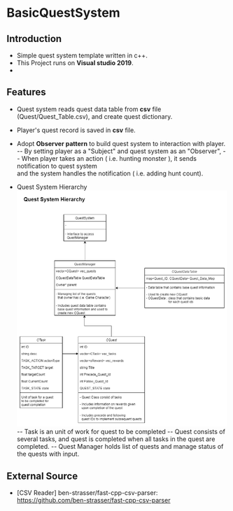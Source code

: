 
# BasicQuestSystem

## Introduction
- Simple quest system template written in c++.
- This Project runs on **Visual studio 2019**.
- 
## Features
- Quest system reads quest data table from **csv** file (Quest/Quest_Table.csv), and create quest dictionary.

-  Player's quest record is saved in **csv** file.

- Adopt **Observer pattern** to build quest system to interaction with player.
	-- By setting player as a "Subject" and quest system as an "Observer", 
	-- When player takes an action ( i.e. hunting monster ), it  sends notification to quest system<br>and the system handles  the notification ( i.e. adding hunt count).

- Quest System Hierarchy
<br>![ex_screenshot](./Quest_Diagram.png)
  -- Task is an unit of work for quest to be completed
  -- Quest consists of several tasks, and quest is completed when all tasks in the quest are completed.
  -- Quest Manager holds list of quests and manage status of the quests with input.



## External Source
- [CSV Reader] ben-strasser/fast-cpp-csv-parser: https://github.com/ben-strasser/fast-cpp-csv-parser
